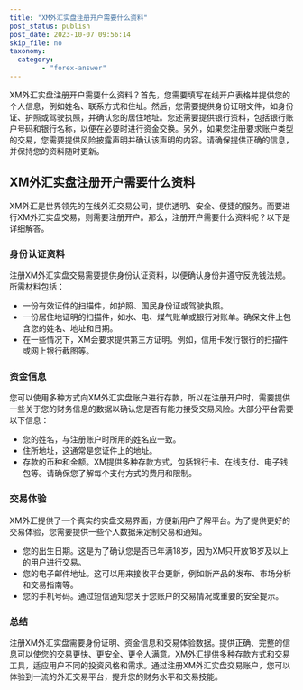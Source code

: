 ```yaml
---
title: "XM外汇实盘注册开户需要什么资料"
post_status: publish
post_date: 2023-10-07 09:56:14
skip_file: no
taxonomy:
  category:
        - "forex-answer"
---
```


XM外汇实盘注册开户需要什么资料？首先，您需要填写在线开户表格并提供您的个人信息，例如姓名、联系方式和住址。然后，您需要提供身份证明文件，如身份证、护照或驾驶执照，并确认您的居住地址。您还需要提供银行资料，包括银行账户号码和银行名称，以便在必要时进行资金交换。另外，如果您注册要求账户类型的交易，您需要提供风险披露声明并确认该声明的内容。请确保提供正确的信息，并保持您的资料随时更新。

## XM外汇实盘注册开户需要什么资料

XM外汇是世界领先的在线外汇交易公司，提供透明、安全、便捷的服务。而要进行XM外汇实盘交易，则需要注册开户。那么，注册开户需要什么资料呢？以下是详细解答。

### 身份认证资料

注册XM外汇实盘交易需要提供身份认证资料，以便确认身份并遵守反洗钱法规。 所需材料包括：

- 一份有效证件的扫描件，如护照、国民身份证或驾驶执照。
- 一份居住地证明的扫描件，如水、电、煤气账单或银行对账单。确保文件上包含您的姓名、地址和日期。
- 在一些情况下，XM会要求提供第三方证明。例如，信用卡发行银行的扫描件或网上银行截图等。

### 资金信息

您可以使用多种方式向XM外汇实盘账户进行存款，所以在注册开户时，需要提供一些关于您的财务信息的数据以确认您是否有能力接受交易风险。大部分平台需要以下信息：

- 您的姓名，与注册账户时所用的姓名应一致。
- 住所地址，这通常是您证件上的地址。
- 存款的币种和金额。XM提供多种存款方式，包括银行卡、在线支付、电子钱包等。请确保您了解每个支付方式的费用和限制。

### 交易体验

XM外汇提供了一个真实的实盘交易界面，方便新用户了解平台。为了提供更好的交易体验，您需要提供一些个人数据来定制交易和通知。

- 您的出生日期。这是为了确认您是否已年满18岁，因为XM只开放18岁及以上的用户进行交易。
- 您的电子邮件地址。这可以用来接收平台更新，例如新产品的发布、市场分析和交易指南等。
- 您的手机号码。通过短信通知您关于您账户的交易情况或重要的安全提示。

### 总结

注册XM外汇实盘需要身份证明、资金信息和交易体验数据。提供正确、完整的信息可以使您的交易更快、更安全、更令人满意。XM外汇提供多种存款方式和交易工具，适应用户不同的投资风格和需求。通过注册XM外汇实盘交易账户，您可以体验到一流的外汇交易平台，提升您的财务水平和交易技能。